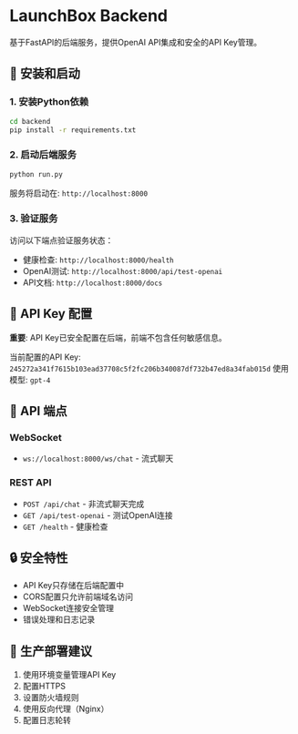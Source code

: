 # LaunchBox Backend

基于FastAPI的后端服务，提供OpenAI API集成和安全的API Key管理。

## 🔧 安装和启动

### 1. 安装Python依赖

```bash
cd backend
pip install -r requirements.txt
```

### 2. 启动后端服务

```bash
python run.py
```

服务将启动在: `http://localhost:8000`

### 3. 验证服务

访问以下端点验证服务状态：

- 健康检查: `http://localhost:8000/health`
- OpenAI测试: `http://localhost:8000/api/test-openai`
- API文档: `http://localhost:8000/docs`

## 🔑 API Key 配置

**重要**: API Key已安全配置在后端，前端不包含任何敏感信息。

当前配置的API Key: `245272a341f7615b103ead37708c5f2fc206b340087df732b47ed8a34fab015d`
使用模型: `gpt-4`

## 📡 API 端点

### WebSocket
- `ws://localhost:8000/ws/chat` - 流式聊天

### REST API
- `POST /api/chat` - 非流式聊天完成
- `GET /api/test-openai` - 测试OpenAI连接
- `GET /health` - 健康检查

## 🔒 安全特性

- API Key只存储在后端配置中
- CORS配置只允许前端域名访问
- WebSocket连接安全管理
- 错误处理和日志记录

## 🚀 生产部署建议

1. 使用环境变量管理API Key
2. 配置HTTPS
3. 设置防火墙规则
4. 使用反向代理（Nginx）
5. 配置日志轮转
